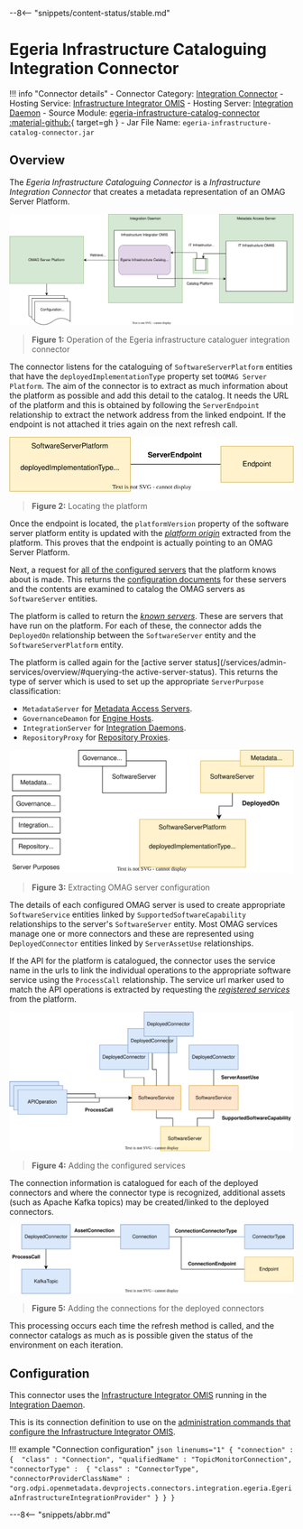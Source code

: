 <!-- SPDX-License-Identifier: CC-BY-4.0 -->
<!-- Copyright Contributors to the ODPi Egeria project. -->

--8<-- "snippets/content-status/stable.md"

# Egeria Infrastructure Cataloguing Integration Connector

!!! info "Connector details"
    - Connector Category: [Integration Connector](/concepts/integration-connector)
    - Hosting Service: [Infrastructure Integrator OMIS](/services/omis/infrastructure-integrator/overview)
    - Hosting Server: [Integration Daemon](/concepts/integration-daemon)
    - Source Module: [egeria-infrastructure-catalog-connector :material-github:](https://github.com/odpi/egeria-dev-projects/tree/main/egeria-infrastructure-catalog-connector){ target=gh }
    - Jar File Name: `egeria-infrastructure-catalog-connector.jar`

## Overview

The *Egeria Infrastructure Cataloguing Connector* is a *Infrastructure Integration Connector* that creates a metadata representation of an OMAG Server Platform.


![Figure 1](egeria-infrastructure-cataloguer-integration-connector.svg)
> **Figure 1:** Operation of the Egeria infrastructure cataloguer integration connector

The connector listens for the cataloguing of `SoftwareServerPlatform` entities that have the `deployedImplementationType` property set to`OMAG Server Platform`.  The aim of the connector is to extract as much information about the platform as possible and add this detail to the catalog. It needs the URL of the platform and this is obtained by following the `ServerEndpoint` relationship to extract the network address from the linked endpoint.  If the endpoint is not attached it tries again on the next refresh call. 

![Figure 2](egeria-infrastructure-cataloguer-integration-connector-trigger.svg)
> **Figure 2:** Locating the platform

Once the endpoint is located, the `platformVersion` property of the software server platform entity is updated with the [*platform origin*](/services/platform-services/overview/#platform-origin) extracted from the platform.  This proves that the endpoint is actually pointing to an OMAG Server Platform.

Next, a request for [all of the configured servers](/services/admin-services/overview/#managing-configuration-documents) that the platform knows about is made.  This returns the [configuration documents](/concepts/configuration-document) for these servers and the contents are examined to catalog the OMAG servers as `SoftwareServer` entities. 

The platform is called to return the [*known servers*](/services/platform-services/overview/#known-servers).  These are servers that have run on the platform.  For each of these, the connector adds the `DeployedOn` relationship between the `SoftwareServer` entity and the `SoftwareServerPlatform` entity.

The platform is called again for the [active server status](/services/admin-services/overview/#querying-the active-server-status).  This returns the type of server which is used to set up the appropriate `ServerPurpose` classification:

* `MetadataServer` for [Metadata Access Servers](/concepts/metadata-access-server).
* `GovernanceDeamon` for [Engine Hosts](/concepts/engine-host).
* `IntegrationServer` for [Integration Daemons](/concepts/metadata-access-server).
* `RepositoryProxy` for [Repository Proxies](/concepts/repository-proxy).


![Figure 3](egeria-infrastructure-cataloguer-integration-connector-servers.svg)
> **Figure 3:** Extracting OMAG server configuration

The details of each configured OMAG server is used to create appropriate `SoftwareService` entities linked by `SupportedSoftwareCapability` relationships to the server's `SoftwareServer` entity.  Most OMAG services manage one or more connectors and these are represented using `DeployedConnector` entities linked by `ServerAssetUse` relationships.

If the API for the platform is catalogued, the connector uses the service name in the urls to link the individual operations to the appropriate software service using the `ProcessCall` relationship.  The service url marker used to match the API operations is extracted by requesting the [*registered services*](/services/platform-services/overview/#registered-services) from the platform.

![Figure 4](egeria-infrastructure-cataloguer-integration-connector-software-services.svg)
> **Figure 4:** Adding the configured services

The connection information is catalogued for each of the deployed connectors and where the connector type is recognized, additional assets (such as Apache Kafka topics) may be created/linked to the deployed connectors.

![Figure 5](egeria-infrastructure-cataloguer-integration-connector-deployed-connector.svg)
> **Figure 5:** Adding the connections for the deployed connectors

This processing occurs each time the refresh method is called, and the connector catalogs as much as is possible given the status of the environment on each iteration.

## Configuration

This connector uses the [Infrastructure Integrator OMIS](/services/omis/infrastructure-integrator/overview)
running in the [Integration Daemon](/concepts/integration-daemon).

This is its connection definition to use on the [administration commands that configure the Infrastructure Integrator OMIS](/guides/admin/servers/by-server-type/configuring-an-integration-daemons).

!!! example "Connection configuration"
    ```json linenums="1"
    {
       "connection" : 
                    { 
                        "class" : "Connection",
                        "qualifiedName" : "TopicMonitorConnection",
                        "connectorType" : 
                        {
                            "class" : "ConnectorType",
                            "connectorProviderClassName" : "org.odpi.openmetadata.devprojects.connectors.integration.egeria.EgeriaInfrastructureIntegrationProvider"
                        }
                    }
    }
    ```


---8<-- "snippets/abbr.md"
